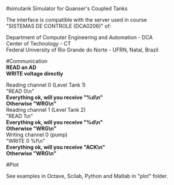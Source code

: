 #simutank
Simulator for Quanser's Coupled Tanks 

The interface is compatible with the server used in course  
"SISTEMAS DE CONTROLE (DCA0206)" of:  


  Department of Computer Engineering and Automation - DCA  
  Center of Technology - CT  
  Federal University of Rio Grande do Norte - UFRN, Natal, Brazil  
  
#Communication  
**READ an AD**  
**WRITE voltage directly**  
  
Reading channel 0 (Level Tank 1)  
  "READ 0\n"  
  **Everything ok, will you receive "%d\n"**  
  **Otherwise "WRG\n"**  
Reading channel 1 (Level Tank 2)  
  "READ 1\n"  
  **Everything ok, will you receive "%d\n"**  
  **Otherwise "WRG\n"**  
Writing channel 0 (pump)  
  "WRITE 0 %f\n"  
  **Everything ok, will you receive "ACK\n"**  
  **Otherwise "WRG\n"**  
  
#Plot

See examples in Octave, Scilab, Python and Matlab in "plot" folder.  
